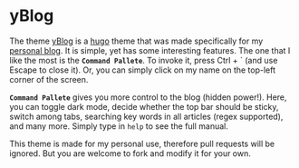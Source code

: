 # yBlog

The theme [yBlog](https://coderyihaowang.github.io/yblog) is a [hugo](https://gohugo.io) theme that was made specifically for my [personal blog](https://coderyihaowang.github.io). It is simple, yet has some interesting features. The one that I like the most is the **`Command Pallete`**. To invoke it, press Ctrl + ` (and use Escape to close it). Or, you can simply click on my name on the top-left corner of the screen.

**`Command Pallete`** gives you more control to the blog (hidden power!). Here, you can toggle dark mode, decide whether the top bar should be sticky, switch among tabs, searching key words in all articles (regex supported), and many more. Simply type in `help` to see the full manual.

This theme is made for my personal use, therefore pull requests will be ignored. But you are welcome to fork and modify it for your own.